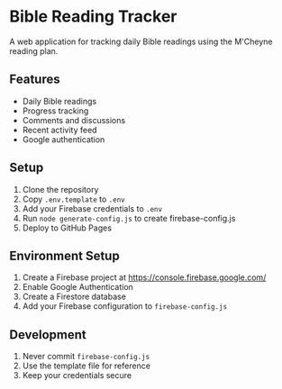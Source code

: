 # Bible Reading Tracker

A web application for tracking daily Bible readings using the M'Cheyne reading plan.

## Features
- Daily Bible readings
- Progress tracking
- Comments and discussions
- Recent activity feed
- Google authentication

## Setup
1. Clone the repository
2. Copy `.env.template` to `.env`
3. Add your Firebase credentials to `.env`
4. Run `node generate-config.js` to create firebase-config.js
5. Deploy to GitHub Pages

## Environment Setup
1. Create a Firebase project at https://console.firebase.google.com/
2. Enable Google Authentication
3. Create a Firestore database
4. Add your Firebase configuration to `firebase-config.js`

## Development
1. Never commit `firebase-config.js`
2. Use the template file for reference
3. Keep your credentials secure 